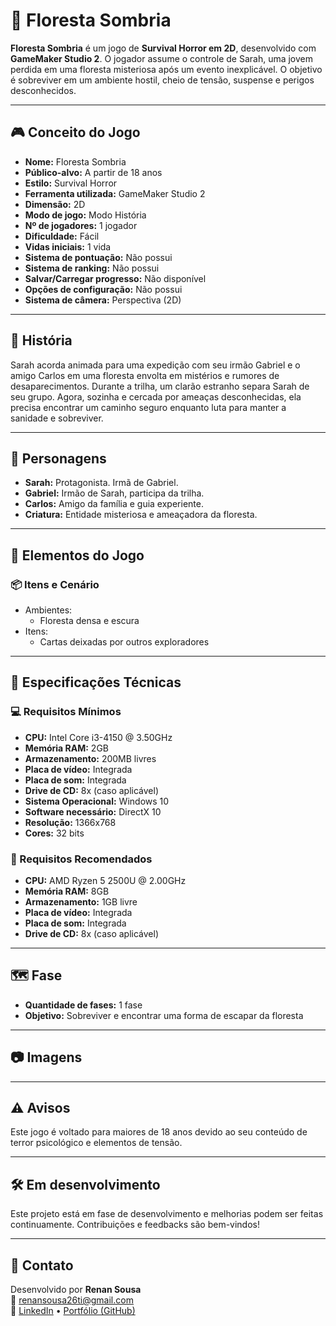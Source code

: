 # 🌲 Floresta Sombria

**Floresta Sombria** é um jogo de **Survival Horror em 2D**, desenvolvido com **GameMaker Studio 2**. O jogador assume o controle de Sarah, uma jovem perdida em uma floresta misteriosa após um evento inexplicável. O objetivo é sobreviver em um ambiente hostil, cheio de tensão, suspense e perigos desconhecidos.

---

## 🎮 Conceito do Jogo

- **Nome:** Floresta Sombria  
- **Público-alvo:** A partir de 18 anos  
- **Estilo:** Survival Horror  
- **Ferramenta utilizada:** GameMaker Studio 2  
- **Dimensão:** 2D  
- **Modo de jogo:** Modo História  
- **Nº de jogadores:** 1 jogador  
- **Dificuldade:** Fácil  
- **Vidas iniciais:** 1 vida  
- **Sistema de pontuação:** Não possui  
- **Sistema de ranking:** Não possui  
- **Salvar/Carregar progresso:** Não disponível  
- **Opções de configuração:** Não possui  
- **Sistema de câmera:** Perspectiva (2D)

---

## 📖 História

Sarah acorda animada para uma expedição com seu irmão Gabriel e o amigo Carlos em uma floresta envolta em mistérios e rumores de desaparecimentos. 
Durante a trilha, um clarão estranho separa Sarah de seu grupo. Agora, sozinha e cercada por ameaças desconhecidas, ela precisa encontrar um caminho 
seguro enquanto luta para manter a sanidade e sobreviver.

---

## 👤 Personagens

- **Sarah:** Protagonista. Irmã de Gabriel.  
- **Gabriel:** Irmão de Sarah, participa da trilha.  
- **Carlos:** Amigo da família e guia experiente.  
- **Criatura:** Entidade misteriosa e ameaçadora da floresta.

---

## 🧱 Elementos do Jogo

### 📦 Itens e Cenário

- Ambientes:
  - Floresta densa e escura
- Itens:
  - Cartas deixadas por outros exploradores

---

## 🧪 Especificações Técnicas

### 💻 Requisitos Mínimos

- **CPU:** Intel Core i3-4150 @ 3.50GHz  
- **Memória RAM:** 2GB  
- **Armazenamento:** 200MB livres  
- **Placa de vídeo:** Integrada  
- **Placa de som:** Integrada  
- **Drive de CD:** 8x (caso aplicável)  
- **Sistema Operacional:** Windows 10  
- **Software necessário:** DirectX 10  
- **Resolução:** 1366x768  
- **Cores:** 32 bits

### 🚀 Requisitos Recomendados

- **CPU:** AMD Ryzen 5 2500U @ 2.00GHz  
- **Memória RAM:** 8GB  
- **Armazenamento:** 1GB livre  
- **Placa de vídeo:** Integrada  
- **Placa de som:** Integrada  
- **Drive de CD:** 8x (caso aplicável)

---

## 🗺️ Fase

- **Quantidade de fases:** 1 fase  
- **Objetivo:** Sobreviver e encontrar uma forma de escapar da floresta

---

## 📷 Imagens 

---

## ⚠️ Avisos

Este jogo é voltado para maiores de 18 anos devido ao seu conteúdo de terror psicológico e elementos de tensão.

---

## 🛠️ Em desenvolvimento

Este projeto está em fase de desenvolvimento e melhorias podem ser feitas continuamente. Contribuições e feedbacks são bem-vindos!

---

## 📩 Contato

Desenvolvido por **Renan Sousa**  
📧 renansousa26ti@gmail.com  
🔗 [LinkedIn](https://www.linkedin.com/in/renansousa01) • [Portfólio (GitHub)](https://github.com/RenanSousa0101)

